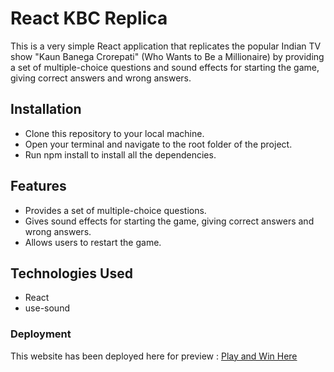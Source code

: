 # React KBC Replica

This is a very simple React application that replicates the popular Indian TV show "Kaun Banega Crorepati" (Who Wants to Be a Millionaire) by providing a set of multiple-choice questions and sound effects for starting the game, giving correct answers and wrong answers.

## Installation

- Clone this repository to your local machine.
- Open your terminal and navigate to the root folder of the project.
- Run npm install to install all the dependencies.

## Features

- Provides a set of multiple-choice questions.
- Gives sound effects for starting the game, giving correct answers and wrong answers.
- Allows users to restart the game.


## Technologies Used
- React
- use-sound

### Deployment

This website has been deployed here for preview : [Play and Win Here]()